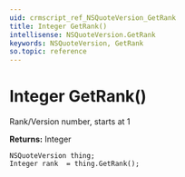 ```yaml
---
uid: crmscript_ref_NSQuoteVersion_GetRank
title: Integer GetRank()
intellisense: NSQuoteVersion.GetRank
keywords: NSQuoteVersion, GetRank
so.topic: reference
---
```


# Integer GetRank()

Rank/Version number, starts at 1

**Returns:** Integer

```crmscript
NSQuoteVersion thing;
Integer rank  = thing.GetRank();
```

